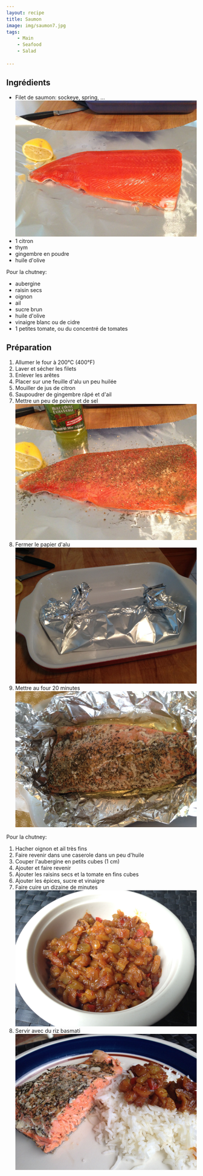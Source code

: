 ```yaml
---
layout: recipe
title: Saumon
image: img/saumon7.jpg  
tags:
    - Main
    - Seafood
    - Salad

---
```

## Ingrédients

* Filet de saumon: sockeye, spring, ...   
![image](img/saumon1.jpg)
* 1 citron
* thym
* gingembre en poudre
* huile d'olive

Pour la chutney:

* aubergine
* raisin secs
* oignon
* ail
* sucre brun
* huile d'olive
* vinaigre blanc ou de cidre
* 1 petites tomate, ou du concentré de tomates


## Préparation

1. Allumer le four à 200°C (400°F)
2. Laver et sécher les filets
3. Enlever les arêtes
2. Placer sur une feuille d'alu un peu huilée
3. Mouiller de jus de citron
4. Saupoudrer de gingembre râpé et d'ail
5. Mettre un peu de poivre et de sel   
![image](img/saumon2.jpg)    
6. Fermer le papier d'alu   
![image](img/saumon3.jpg)
7. Mettre au four 20 minutes  
![image](img/saumon5.jpg) 

Pour la chutney:

1. Hacher oignon et ail très fins
2. Faire revenir dans une caserole dans un peu d'huile
3. Couper l'aubergine en petits cubes (1 cm)
4. Ajouter et faire revenir
5. Ajouter les raisins secs et la tomate en fins cubes
6. Ajouter les épices, sucre et vinaigre
7. Faire cuire un dizaine de minutes    
![image](img/saumon4.jpg)
8. Servir avec du riz basmati   
![image](img/saumon6.jpg)